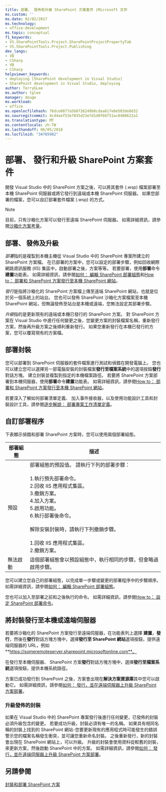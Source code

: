 ```yaml
---
title: 部署、 發佈和升級 SharePoint 方案套件 |Microsoft 文件
ms.custom: ''
ms.date: 02/02/2017
ms.technology:
- office-development
ms.topic: conceptual
f1_keywords:
- VS.SharePointTools.Project.SharePointProjectPropertyTab
- VS.SharePointTools.Project.Publishing
dev_langs:
- VB
- CSharp
- VB
- CSharp
helpviewer_keywords:
- deploying [SharePoint development in Visual Studio]
- SharePoint development in Visual Studio, deploying
author: TerryGLee
ms.author: tglee
manager: douge
ms.workload:
- office
ms.openlocfilehash: 76dce0877a5b8726249b0cdaa617e8e503de8d32
ms.sourcegitcommit: 4cd4aef53e7035d23e7d1d0f66f51ac8480622a1
ms.translationtype: MT
ms.contentlocale: zh-TW
ms.lasthandoff: 06/05/2018
ms.locfileid: "34765982"
---
```

# <a name="deploy-publish-and-upgrade-sharepoint-solution-packages"></a>部署、 發行和升級 SharePoint 方案套件
  開發 Visual Studio 中的 SharePoint 方案之後，可以將其套件 (.wsp) 檔案部署至本機 SharePoint 伺服器或將它發行到遠端或本機 SharePoint 伺服器。 如果您部署的檔案，您可以自訂部署套件檔案 (.wsp) 的方式。  
  
> [!NOTE]  
>  目前，只有沙箱化方案可以發行至遠端 SharePoint 伺服器。 如需詳細資訊，請參閱[沙箱化方案考量](../sharepoint/sandboxed-solution-considerations.md)。  
  
## <a name="deploy-publish-and-upgrade"></a>部署、 發佈及升級
 *部署*指的是複製到本機主機從 Visual Studio 中的 SharePoint 專案所建立的 SharePoint 方案檔。 在已部署的方案中，您可以設定的部署步驟，例如回收網際網路資訊服務 (IIS) 集區中，啟動部署之後，方案等等。 若要部署，使用**部署**命令**建置**功能表。 如需詳細資訊，請參閱[如何： 編輯 SharePoint 部署組態](../sharepoint/how-to-edit-a-sharepoint-deployment-configuration.md)和[How to： 部署和 SharePoint 方案發行至本機 SharePoint 網站](../sharepoint/how-to-deploy-and-publish-a-sharepoint-solution-to-a-local-sharepoint-site.md)。  
  
 *發行*是指將沙箱化的 SharePoint 方案檔上傳至遠端 SharePoint 網站，也就是位於另一個系統上的站台。 您也可以發佈 SharePoint 沙箱化方案檔案至本機 SharePoint 網站，但無論發佈至站台是本機或遠端，您無法設定其部署步驟。  
  
 *升級*指的是更新現有的遠端或本機已發行的 SharePoint 方案。 對 SharePoint 方案在 Visual Studio 中進行任何變更之後，您變更方案的封裝檔案名稱，重新發行方案，然後再升級方案之後順利重新發行。 如果您重新發行在本機已發行的方案，您可以覆寫現有的方案檔。  
  
## <a name="deploy-packages"></a>部署封裝
 您可以部署到 SharePoint 伺服器的套件檔案進行測試和偵錯在開發電腦上。 您也可以建立您可以選擇另一部電腦安裝的封裝檔案**發行至檔案系統**中的選項按鈕**發行** 對話方塊。 建立封裝並複製到指定的本機檔案路徑。 若要將 SharePoint 方案部署到本機伺服器，使用**部署**命令**建置**功能表。 如需詳細資訊，請參閱[How to： 部署和 SharePoint 方案發行至本機 SharePoint 網站](../sharepoint/how-to-deploy-and-publish-a-sharepoint-solution-to-a-local-sharepoint-site.md)。  
  
 若要深入了解如何部署清單定義、 加入事件接收器，以及使用功能設計工具和封裝設計工具，請參閱[逐步解說： 部署專案工作清單定義](../sharepoint/walkthrough-deploying-a-project-task-list-definition.md)。  
  
## <a name="customize-the-deployment-process"></a>自訂部署程序
 下表顯示偵錯和部署 SharePoint 方案時，您可以使用兩個部署組態。  
  
|部署組態|描述|  
|------------------------------|-----------------|  
|預設|部署組態的預設值。 請執行下列的部署步驟：<br /><br /> 1.執行預先部署命令。<br />2.回收 IIS 應用程式集區。<br />3.撤銷方案。<br />4.加入方案。<br />5.啟用功能。<br />6.執行部署後命令。<br /><br /> 解除安裝封裝時，請執行下列撤銷步驟。<br /><br /> 1.回收 IIS 應用程式集區。<br />2.撤銷方案。|  
|無法啟動|這個部署組態會以預設組態中，執行相同的步驟，但會略過啟用步驟。|  
  
 您可以建立您自己的部署組態，以完成單一步驟或變更的部署程序中的步驟順序。 如需詳細資訊，請參閱[如何： 編輯 SharePoint 部署組態](../sharepoint/how-to-edit-a-sharepoint-deployment-configuration.md)。  

 您也可以加入至部署之前和之後執行的命令。 如需詳細資訊，請參閱[How to： 設定 SharePoint 部署命令](../sharepoint/how-to-set-sharepoint-deployment-commands.md)。  
  
## <a name="publish-packages-to-a-remote-or-local-server"></a>將封裝發行至本機或遠端伺服器
 若要將沙箱化的 SharePoint 方案發行至遠端伺服器，在功能表列上選擇 **建置**，**發行**，然後在**發行**對話方塊方塊中，選擇**發行至 SharePoint 網站**選項按鈕，提供遠端伺服器的 URL，例如**https://someremoteserver.sharepoint.microsoftonline.com**。  
  
 在發行至本機伺服器、 SharePoint 方案**發行**對話方塊方塊中，選擇**發行至檔案系統**選項按鈕，提供本機系統路徑。  
  
 方案已成功發行到 SharePoint 之後，方案會出現在**解決方案資源庫**其中您可以啟動它。 如需詳細資訊，請參閱[如何： 發行，並在遠端伺服器上升級 SharePoint 方案部署](../sharepoint/how-to-deploy-publish-and-upgrade-sharepoint-solutions-on-a-remote-server.md)。  
  
### <a name="upgrade-published-packages"></a>升級發佈的封裝
 如果在 Visual Studio 中的 SharePoint 專案發行後進行任何變更，已發佈的封裝必須升級包含的變更。 若要成功升級，封裝必須有唯一的名稱。 如果具有相同名稱的封裝上找到的 SharePoint 網站-您要更新現有的應用程式時可能發生的錯誤警示您的檔案名稱發生衝突，並可讓您重新命名封裝。 之後重新發行，新的封裝會出現在 SharePoint 網站上，可以升級。 升級的封裝會使用資料從較舊的封裝，來更新方案，然後啟動 SharePoint 中的方案。 如需詳細資訊，請參閱[如何： 發行，並在遠端伺服器上升級 SharePoint 方案部署](../sharepoint/how-to-deploy-publish-and-upgrade-sharepoint-solutions-on-a-remote-server.md)。  
  
## <a name="see-also"></a>另請參閱
 [封裝和部署 SharePoint 方案](../sharepoint/packaging-and-deploying-sharepoint-solutions.md)  
  
